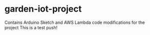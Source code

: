 # garden-iot-project
Contains Arduino Sketch and AWS Lambda code modifications for the project
This is a test push!
